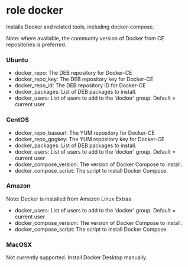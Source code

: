 # role docker

Installs Docker and related tools, including docker-compose.

Note: where available, the community version of
Docker from CE repositories is preferred.

### Ubuntu

* docker_repo: The DEB repository for Docker-CE
* docker_repo_key: The DEB repository key for Docker-CE
* docker_repo_id: The DEB repository ID for Docker-CE
* docker_packages: List of DEB packages to install.
* docker_users: List of users to add to the 'docker' group. Default = current user

### CentOS

* docker_repo_baseurl: The YUM repository for Docker-CE
* docker_repo_gpgkey: The YUM repository key for Docker-CE
* docker_packages: List of DEB packages to install.
* docker_users: List of users to add to the 'docker' group. Default = current user
* docker_compose_version: The version of Docker Compose to install.
* docker_compose_script: The script to install Docker Compose.

### Amazon

Note:  Docker is installed from Amazon Linux Extras

* docker_users: List of users to add to the 'docker' group. Default = current user
* docker_compose_version: The version of Docker Compose to install.
* docker_compose_script: The script to install Docker Compose.

### MacOSX

Not currently supported.  Install Docker Desktop manually.

